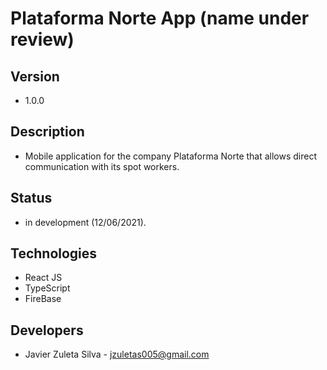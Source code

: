# Plataforma Norte App (name under review)

## Version
- 1.0.0

## Description 
- Mobile application for the company Plataforma Norte that allows direct communication with its spot workers.

## Status
- in development (12/06/2021).

## Technologies
- React JS
- TypeScript
- FireBase

## Developers
- Javier Zuleta Silva - jzuletas005@gmail.com